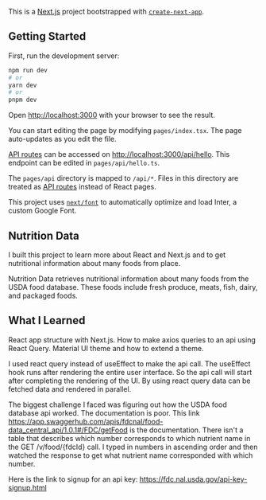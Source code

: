 This is a [Next.js](https://nextjs.org/) project bootstrapped with [`create-next-app`](https://github.com/vercel/next.js/tree/canary/packages/create-next-app).

## Getting Started

First, run the development server:

```bash
npm run dev
# or
yarn dev
# or
pnpm dev
```

Open [http://localhost:3000](http://localhost:3000) with your browser to see the result.

You can start editing the page by modifying `pages/index.tsx`. The page auto-updates as you edit the file.

[API routes](https://nextjs.org/docs/api-routes/introduction) can be accessed on [http://localhost:3000/api/hello](http://localhost:3000/api/hello). This endpoint can be edited in `pages/api/hello.ts`.

The `pages/api` directory is mapped to `/api/*`. Files in this directory are treated as [API routes](https://nextjs.org/docs/api-routes/introduction) instead of React pages.

This project uses [`next/font`](https://nextjs.org/docs/basic-features/font-optimization) to automatically optimize and load Inter, a custom Google Font.

## Nutrition Data

I built this project to learn more about React and Next.js and to get nutritional information about many foods from place.

Nutrition Data retrieves nutritional information about many foods from the USDA food database. These foods include fresh produce, meats, fish, dairy, and packaged foods.

## What I Learned

React app structure with Next.js.
How to make axios queries to an api using React Query.
Material UI theme and how to extend a theme.

I used react query instead of useEffect to make the api call. The useEffect hook runs after rendering the entire user interface. So the api call will start after completing the rendering of the UI. By using react query data can be fetched data and rendered in parallel.

The biggest challenge I faced was figuring out how the USDA food database api worked. The documentation is poor. This link https://app.swaggerhub.com/apis/fdcnal/food-data_central_api/1.0.1#/FDC/getFood is the documentation. There isn't a table that describes which number corresponds to which nutrient name in the GET /v/food/{fdcId} call. I typed in numbers in ascending order and then watched the response to get what nutrient name corresponded with which number.

Here is the link to signup for an api key:
https://fdc.nal.usda.gov/api-key-signup.html
